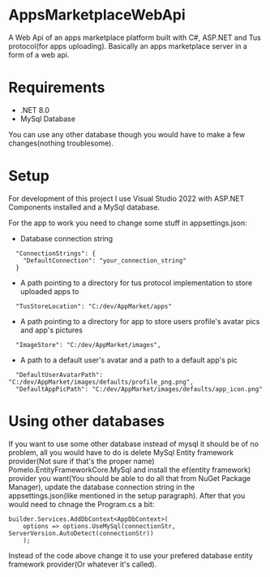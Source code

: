 # AppsMarketplaceWebApi

A Web Api of an apps marketplace platform built with C#, ASP.NET and Tus protocol(for apps uploading).
Basically an apps marketplace server in a form of a web api.

# Requirements

- .NET 8.0
- MySql Database

You can use any other database though you would have to make a few changes(nothing troublesome).

# Setup

For development of this project I use Visual Studio 2022 with ASP.NET Components installed and a MySql database.

For the app to work you need to change some stuff in appsettings.json:
- Database connection string
```
  "ConnectionStrings": {
    "DefaultConnection": "your_connection_string"
  }
```
- A path pointing to a directory for tus protocol implementation to store uploaded apps to
```
  "TusStoreLocation": "C:/dev/AppMarket/apps"
```
- A path pointing to a directory for app to store users profile's avatar pics and app's pictures
```
  "ImageStore": "C:/dev/AppMarket/images",
```
- A path to a default user's avatar and a path to a default app's pic
```
  "DefaultUserAvatarPath": "C:/dev/AppMarket/images/defaults/profile_png.png",
  "DefaultAppPicPath": "C:/dev/AppMarket/images/defaults/app_icon.png"
```

# Using other databases

If you want to use some other database instead of mysql it should be of no problem, all you would have to do is delete MySql Entity framework provider(Not sure if that's the proper name) Pomelo.EntityFrameworkCore.MySql and install the ef(entity framework) provider you want(You should be able to do all that from NuGet Package Manager), update the database connection string in the appsettings.json(like mentioned in the setup paragraph).
After that you would need to chnage the Program.cs a bit:
```
builder.Services.AddDbContext<AppDbContext>(
	options => options.UseMySql(connectionStr, ServerVersion.AutoDetect(connectionStr))
	);
```
Instead of the code above change it to use your prefered database entity framework provider(Or whatever it's called).
